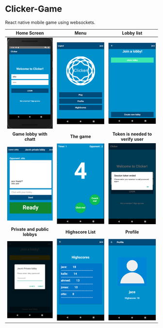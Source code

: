 # Clicker-Game
React native mobile game using websockets.

Home Screen      |  Menu | Lobby list
:-------------------------:|:-------------------------:|:-------------------------:
<img src="homeScreen.png" alt="drawing" width="200"/>  |  <img src="menuScreen.png" alt="drawing" width="200"/> | <img src="lobbyList.png" alt="drawing" width="200"/>
**Game lobby with chatt**      |  **The game** | **Token is needed to verify user**
<img src="chatt.png" alt="drawing" width="200"/> | <img src="game.png" alt="drawing" width="200"/> | <img src="token.png" alt="drawing" width="200"/>
**Private and public lobbys**      |  **Highscore List** | **Profile**
<img src="passwordLobby.png" alt="drawing" width="200"/> | <img src="highScores.png" alt="drawing" width="200"/> | <img src="profile.png" alt="drawing" width="200"/>
